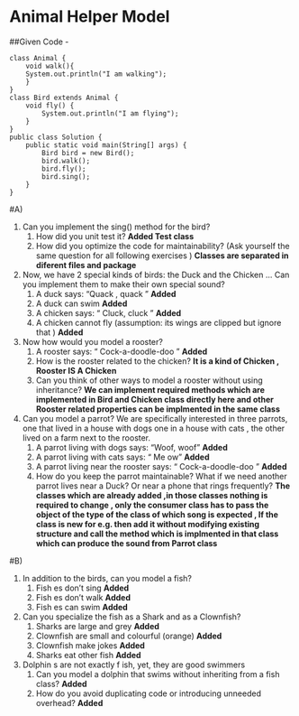 # Animal Helper Model
##Given Code - 
```
class Animal {
	void walk(){
	System.out.println("I am walking");
	}
}
class Bird extends Animal {
	void fly() {
		System.out.println("I am flying");
	}
}
public class Solution {
	public static void main(String[] args) {
		Bird bird = new Bird();
		bird.walk();
		bird.fly();
		bird.sing();
	}
}
```
#A)
1. Can you implement the sing() method for the bird?
	1. How did you unit test it? **Added Test class**
	2. How did you optimize the code for maintainability? (Ask yourself the same question for all following exercises ) **Classes are separated in diferent files and package**
2. Now, we have 2 special kinds of birds: the Duck and the Chicken ... Can you implement them to make their own special sound?
	1. A duck says: “Quack , quack ” **Added**
	2. A duck can swim **Added**
	3. A chicken says: “ Cluck, cluck ” **Added**
	4. A chicken cannot fly (assumption: its wings are clipped but ignore that ) **Added**
3. Now how would you model a rooster?
	1. A rooster says: “ Cock-a-doodle-doo ” **Added**
	2. How is the rooster related to the chicken?  **It is a kind of Chicken , Rooster IS A Chicken**
	3. Can you think of other ways to model a rooster without using inheritance?  **We can implement required methods which are implemented in Bird and Chicken class directly here and other Rooster related properties can be implmented in the same class**
4. Can you model a parrot? We are specifically interested in three parrots, one that lived in a house with dogs one in a house with cats , the other lived on a farm next to the rooster.
	1. A parrot living with dogs says: “Woof, woof” **Added**
	2. A parrot living with cats says: “ Me ow” **Added**
	3. A parrot living near the rooster says: “ Cock-a-doodle-doo ” **Added**
	4. How do you keep the parrot maintainable? What if we need another parrot lives near a Duck? Or near a phone that rings frequently? **The classes which are already added ,in those classes nothing is required to change , only the consumer class has to pass the object of the type of the class of which song is expected , If the class is new for e.g. then add it without modifying existing structure and call the method which is implmented in that class which can produce the sound from Parrot class**

#B)
1. In addition to the birds, can you model a fish?
	1. Fish es don’t sing **Added**
	2. Fish es don’t walk **Added**
	3. Fish es can swim **Added**
2. Can you specialize the fish as a Shark and as a Clownfish?
	1. Sharks are large and grey **Added**
	2. Clownfish are small and colourful (orange) **Added**
	3. Clownfish make jokes **Added**
	4. Sharks eat other fish **Added**
3. Dolphin s are not exactly f ish, yet, they are good swimmers
	1. Can you model a dolphin that swims without inheriting from a fish class? **Added**
	2. How do you avoid duplicating code or introducing unneeded overhead? **Added**